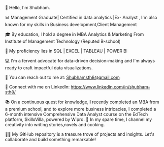 👋 Hello, I'm Shubham.

📊 Management Graduate| Certified in data analytics |Ex- Analyst , I'm also known for my skills in Business development,Client Management 

🎓 By education, I hold a degree in MBA Analytics & Marketing From Institute of Management Technology (Reputed B-school)



💼 My proficiency lies in SQL | EXCEL | TABLEAU | POWER BI

💻 I'm a fervent advocate for data-driven decision-making and I'm always ready to craft impactful data visualizations.

📧 You can reach out to me at: Shubhamsth8@gmail.com 

🔗 Connect with me on LinkedIn: https://www.linkedin.com/in/shubham-sth8/

📚 On a continuous quest for knowledge, I recently completed an MBA from a premium school, and to explore more business intricacies, I completed a 6-month intensive Comprehensive Data Analyst course on the EdTech platform, SkilloVilla, powered by Wipro.
📖 In my spare time, I channel my creativity into writing stories,novels and cooking.

👨‍💻 My GitHub repository is a treasure trove of projects and insights. Let's collaborate and build something remarkable!
